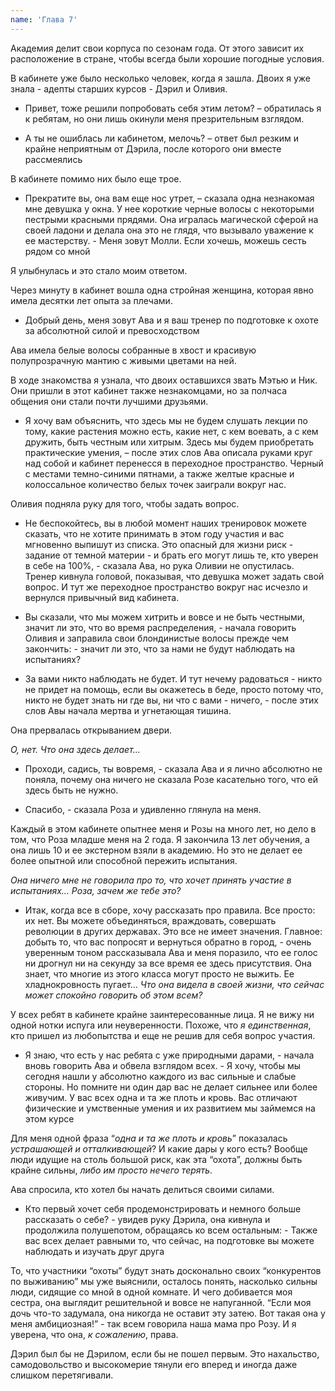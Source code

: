 ```yaml
---
name: 'Глава 7'
---
```


Академия делит свои корпуса по сезонам года. От этого зависит их расположение в стране, чтобы всегда были хорошие
погодные условия.

В кабинете уже было несколько человек, когда я зашла. Двоих я уже знала - адепты старших курсов - Дэрил и Оливия.

- Привет, тоже решили попробовать себя этим летом? – обратилась я к ребятам, но они лишь окинули меня презрительным
  взглядом.

- А ты не ошиблась ли кабинетом, мелочь? – ответ был резким и крайне неприятным от Дэрила, после которого они вместе
  рассмеялись

В кабинете помимо них было еще трое.

- Прекратите вы, она вам еще нос утрет, – сказала одна незнакомая мне девушка у окна. У нее короткие черные волосы с
  некоторыми пестрыми красными прядями. Она игралась магической сферой на своей ладони и делала она это не глядя, что
  вызывало уважение к ее мастерству. - Меня зовут Молли. Если хочешь, можешь сесть рядом со мной

Я улыбнулась и это стало моим ответом.

Через минуту в кабинет вошла одна стройная женщина, которая явно имела десятки лет опыта за плечами.

- Добрый день, меня зовут Ава и я ваш тренер по подготовке к охоте за абсолютной силой и превосходством

Ава имела белые волосы собранные в хвост и красивую полупрозрачную мантию с живыми цветами на ней.

В ходе знакомства я узнала, что двоих оставшихся звать Мэтью и Ник. Они пришли в этот кабинет также незнакомцами, но за
полчаса общения они стали почти лучшими друзьями.

- Я хочу вам объяснить, что здесь мы не будем слушать лекции по тому, какие растения можно есть, какие нет, с кем
  воевать, а с кем дружить, быть честным или хитрым. Здесь мы будем приобретать практические умения, – после этих слов
  Ава описала руками круг над собой и кабинет перенесся в переходное пространство. Черный с местами темно-синими
  пятнами, а также желтые красные и колоссальное количество белых точек заиграли вокруг нас.

Оливия подняла руку для того, чтобы задать вопрос.

- Не беспокойтесь, вы в любой момент наших тренировок можете сказать, что не хотите принимать в этом году участия и вас
  мгновенно выпишут из списка. Это опасный для жизни риск - задание от темной материи - и брать его могут лишь те, кто
  уверен в себе на 100%, - сказала Ава, но рука Оливии не опустилась. Тренер кивнула головой, показывая, что девушка
  может задать свой вопрос. И тут же переходное пространство вокруг нас исчезло и вернулся привычный вид кабинета.

- Вы сказали, что мы можем хитрить и вовсе и не быть честными, значит ли это, что во время распределения, - начала
  говорить Оливия и заправила свои блондинистые волосы прежде чем закончить: - значит ли это, что за нами не будут
  наблюдать на испытаниях?

- За вами никто наблюдать не будет. И тут нечему радоваться - никто не придет на помощь, если вы окажетесь в беде,
  просто потому что, никто не будет знать ни где вы, ни что с вами - ничего, - после этих слов Авы начала мертва и
  угнетающая тишина.

Она прервалась открыванием двери.

_О, нет. Что она здесь делает..._

- Проходи, садись, ты вовремя, - сказала Ава и я лично абсолютно не поняла, почему она ничего не сказала Розе касательно
  того, что ей здесь быть не нужно.

- Спасибо, - сказала Роза и удивленно глянула на меня.

Каждый в этом кабинете опытнее меня и Розы на много лет, но дело в том, что Роза младше меня на 2 года. Я закончила 13
лет обучения, а она лишь 10 и ее экстерном взяли в академию. Но это не делает ее более опытной или способной пережить
испытания.

_Она ничего мне не говорила про то, что хочет принять участие в испытаниях… Роза, зачем же тебе это?_

- Итак, когда все в сборе, хочу рассказать про правила. Все просто: их нет. Вы можете объединяться, враждовать,
  совершать революции в других державах. Это все не имеет значения. Главное: добыть то, что вас попросят и вернуться
  обратно в город, - очень уверенным тоном рассказывала Ава и меня поразило, что ее голос ни дрогнул ни на секунду за
  все время ее здесь присутствия. Она знает, что многие из этого класса могут просто не выжить. Ее хладнокровность
  пугает… _Что она видела в своей жизни, что сейчас может спокойно говорить об этом всем?_

У всех ребят в кабинете крайне заинтересованные лица. Я не вижу ни одной нотки испуга или неуверенности. Похоже, что _я
единственная_, кто пришел из любопытства и еще не решив для себя вопрос участия.

- Я знаю, что есть у нас ребята с уже природными дарами, - начала вновь говорить Ава и обвела взглядом всех. - Я хочу,
  чтобы мы сегодня нашли у абсолютно каждого из вас сильные и слабые стороны. Но помните ни один дар вас не делает
  сильнее или более живучим. У вас всех одна и та же плоть и кровь. Вас отличают физические и умственные умения и их
  развитием мы займемся на этом курсе

Для меня одной фраза “_одна и та же плоть и кровь_” показалась _устрашающей и отталкивающей_? И какие дары у кого есть?
Вообще люди идущие на столь большой риск, как эта “охота”, должны быть крайне сильны, _либо им просто нечего терять_.

Ава спросила, кто хотел бы начать делиться своими силами.

- Кто первый хочет себя продемонстрировать и немного больше рассказать о себе? - увидев руку Дэрила, она кивнула и
  продолжила полушепотом, обращаясь ко всем остальным: - Также вас всех делает равными то, что сейчас, на подготовке вы
  можете наблюдать и изучать друг друга

То, что участники “охоты” будут знать досконально своих “конкурентов по выживанию” мы уже выяснили, осталось понять,
насколько сильны люди, сидящие со мной в одной комнате. И чего добивается моя сестра, она выглядит решительной и вовсе
не напуганной. “Если моя дочь что-то задумала, она никогда не оставит эту затею. Вот такая она у меня амбициозная!” -
так всем говорила наша мама про Розу. И я уверена, что она, _к сожалению_, права.

Дэрил был бы не Дэрилом, если бы не пошел первым. Это нахальство, самодовольство и высокомерие тянули его вперед и
иногда даже слишком перетягивали.
